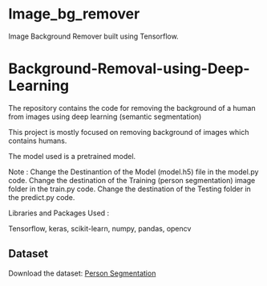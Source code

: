 # Image_bg_remover
Image Background Remover built using Tensorflow.

# Background-Removal-using-Deep-Learning

The repository contains the code for removing the background of a human from images using deep learning (semantic segmentation)

This project is mostly focused on removing background of images which contains humans.

The model used is a pretrained model.

Note : 
Change the Destinantion of the Model (model.h5) file in the model.py code. 
Change the destination of the Training (person segmentation) image folder in the train.py code.
Change the destination of the Testing folder in the predict.py code.

Libraries and Packages Used : 

Tensorflow,
keras,
scikit-learn,
numpy,
pandas,
opencv


## Dataset
Download the dataset: [Person Segmentation](https://www.kaggle.com/datasets/nikhilroxtomar/person-segmentation/download?datasetVersionNumber=1)


